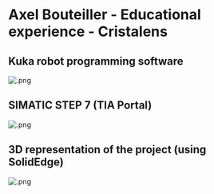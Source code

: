 # Axel Bouteiller - Educational experience - Cristalens

Kuka robot programming software
-------------------------------
  ![ .png](https://user-images.githubusercontent.com/58557043/70282819-65a92e00-17bf-11ea-8855-3838f3d30108.png)
  
SIMATIC STEP 7 (TIA Portal)
-------------------------------
  ![ .png](https://user-images.githubusercontent.com/58557043/70282907-aa34c980-17bf-11ea-9c3a-037bc3bde834.png)

3D representation of the project (using SolidEdge)
--------------------------------------------------
  ![ .png](https://user-images.githubusercontent.com/58557043/70282863-87a2b080-17bf-11ea-910e-f066fa3ec249.png)
